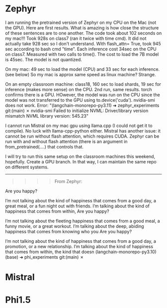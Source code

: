 # Zephyr
I am running the pretrained version of Zephyr on my CPU on the Mac (not the GPU). Here are first results.
What is amazing is how close the structure of these sentences are to one another.
The code took about 102 seconds on my mac!!! Took 928s on class7 (ran it twice with time cmd). 
It did not actually take 928 sec so I don't understand.  With flash_attn= True, took 945 sec according to bash cmd "time". 
Each inference cost 34sec on the CPU on class7. Measured with  two calls to time(). 
The cost to load the 7B model is 45sec. The model is not quantized. 

On my mac: 49 sec to load the model (CPU) and 33 sec for each inference.  (see below)
So my mac is approx same speed as linux machine? Strange. 

On an empty classroom machine: class18, 160 sec to load shards, 19 sec for inference (makes more sense) on the CPU. 
2nd run, same results. torch confirms there is a GPU. HOwever, the model was run on the CPU since the model was
not transferred to the GPU using to.device('cuda'). nvidia-smi does not work. 
Error: "(langchain-monorepo-py3.11) ➜  zephyr_experiments git:(main) ✗ nvidia-smi
Failed to initialize NVML: Driver/library version mismatch
NVML library version: 545.23"

I cannot run Mistral on my mac gpu using llama.cpp (I could not get it to compile). No luck with llama-cpp-python either. Mistral has another issue: it cannot be run without flash attention, which requires CUDA. Zephyr can be run with and without flash attention (there is an argument in from_pretrained(....) that controls that.

I will try to run this same setup on the classroom machines this weekend, hopefully.
Create a GPU branch. In that way, I can maintain the same repo on different systems. 

-----------------------------------------
>>>> From Zephyr:

Are you happy?

I’m not talking about the kind of happiness that comes from a good day, a great meal, or a fun night out with friends. I’m talking about the kind of happiness that comes from within,
Are you happy?

I’m not talking about the fleeting happiness that comes from a good meal, a funny movie, or a great workout. I’m talking about the deep, abiding happiness that comes from knowing who you
Are you happy?

I’m not talking about the kind of happiness that comes from a good day, a promotion, or a new relationship. I’m talking about the kind of happiness that comes from within, the kind that doesn
(langchain-monorepo-py3.10) (base) ➜  phi_experiments git:(main) ✗

# Mistral

# Phi1.5
